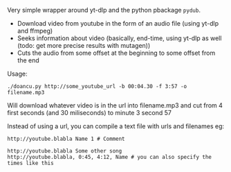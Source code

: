 Very simple wrapper around yt-dlp and the python pbackage `pydub`.

- Download video from youtube in the form of an audio file (using yt-dlp and ffmpeg)
- Seeks information about video (basically, end-time, using yt-dlp as well (todo: get more precise results with mutagen))
- Cuts the audio from some offset at the beginning to some offset from the end

Usage:

    ./doancu.py http://some_youtube_url -b 00:04.30 -f 3:57 -o filename.mp3

Will download whatever video is in the url into filename.mp3 and cut from 4 first seconds (and 30 miliseconds) to minute 3 second 57

Instead of using a url, you can compile a text file with urls and filenames
eg:

    http://youtube.blabla Name 1 # Comment

    http://youtube.blabla Some other song
    http://youtube.blabla, 0:45, 4:12, Name # you can also specify the times like this



